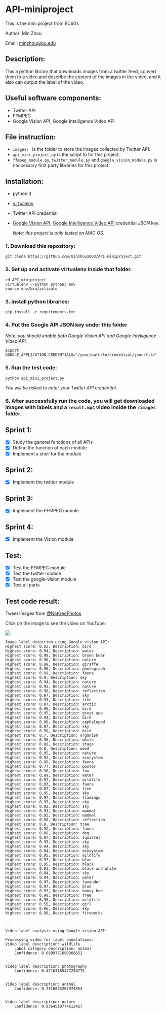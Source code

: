 # API-miniproject
This is the mini project from EC601.

Author: Min Zhou

Email: minzhou@bu.edu

## Description:
This a python library that downloads images from a twitter feed, convert them to a video and describe the content of the images in the video, and it also can output the label of the video.

## Useful software components:
- Twitter API
- FFMPEG
- Google Vision API, Google Intelligence Video API

## File instruction:
- `images/ ` is the folder to store the images collected by Twitter API.
- `api_mini_project.py` is the script to for this project.
- `ffmpeg_module.py`, `twitter_module.py` and `google_vision_module.py` is neccessary first party libraries for this project.

## Installation:
- python 3
- [virtualenv](https://cloud.google.com/python/setup)
- Twitter API credential
- [Google Vision API](https://cloud.google.com/vision/docs/), [Google Intelligence Video API](https://cloud.google.com/video-intelligence/docs/) credential *JSON* key.

    _Note: this project is only tested on MAC OS._

### 1. Download this repository:
```
git clone https://github.com/minzhou1003/API-miniproject.git
```

### 2. Set up and activate virtualenv inside that folder.
```
cd API-miniproject
virtualenv --python python3 env
source env/bin/activate
```

### 3. Install python libraries:
```
pip install -r requirements.txt
```

### 4. Put the Google API JSON key under this folder

_Note: you should enable both Google Vision API and Google Intelligence Video API._
```
export GOOGLE_APPLICATION_CREDENTIALS="/your/path/to/credential/json/file"
```


### 5. Run the test code:
```
python api_mini_project.py
```
_You will be asked to enter your Twitter API credential_.

### 6. After successfully run the code, you will get downloaded images with labels and a `result.mp4` video inside the `/images` folder.


## Sprint 1:
- [x] Study the general functions of all APIs
- [x] Define the function of each module
- [x] Implement a shell for the module

## Sprint 2:
- [x] Implement the twitter module

## Sprint 3:
- [x] Implement the FFMPEG module

## Sprint 4:
- [x] Implement the Vision module

## Test:
- [x] Test the FFMPEG module
- [x] Test the twitter module
- [x] Test the google-vision module
- [x] Test all parts

## Test code result: 

Tweet images from [@NatGeoPhotos](https://twitter.com/NatGeoPhotos)

Click on the image to see the video on YouTube:

[![](https://img.youtube.com/vi/7jhDZyZXr1I/0.jpg)](https://www.youtube.com/watch?v=7jhDZyZXr1I)

```
Image label detection using Google vision API:
Highest score: 0.93, Description: bird
Highest score: 0.94, Description: water
Highest score: 0.98, Description: brown bear
Highest score: 0.96, Description: nature
Highest score: 0.99, Description: giraffe
Highest score: 0.96, Description: photograph
Highest score: 0.89, Description: fauna
Highest score: 0.9, Description: sky
Highest score: 0.94, Description: nature
Highest score: 0.95, Description: nature
Highest score: 0.98, Description: reflection
Highest score: 0.97, Description: sky
Highest score: 0.93, Description: tree
Highest score: 0.87, Description: arctic
Highest score: 0.96, Description: bird
Highest score: 0.95, Description: great ape
Highest score: 0.94, Description: bird
Highest score: 0.96, Description: cephalopod
Highest score: 0.87, Description: sky
Highest score: 0.98, Description: bird
Highest score: 0.7, Description: organism
Highest score: 0.96, Description: white
Highest score: 0.86, Description: stage
Highest score: 0.8, Description: wood
Highest score: 0.95, Description: nature
Highest score: 0.92, Description: ecosystem
Highest score: 0.88, Description: fauna
Highest score: 0.77, Description: poster
Highest score: 0.98, Description: fox
Highest score: 0.89, Description: water
Highest score: 0.97, Description: wildlife
Highest score: 0.93, Description: fauna
Highest score: 0.87, Description: tree
Highest score: 0.95, Description: sky
Highest score: 0.97, Description: flamingo
Highest score: 0.95, Description: sky
Highest score: 0.92, Description: sky
Highest score: 0.93, Description: mammal
Highest score: 0.92, Description: mammal
Highest score: 0.98, Description: reflection
Highest score: 0.9, Description: tree
Highest score: 0.92, Description: fauna
Highest score: 0.88, Description: dog
Highest score: 0.97, Description: squirrel
Highest score: 0.95, Description: sky
Highest score: 0.94, Description: sky
Highest score: 0.94, Description: ecosystem
Highest score: 0.95, Description: wildlife
Highest score: 0.97, Description: blue
Highest score: 0.95, Description: black
Highest score: 0.83, Description: black and white
Highest score: 0.84, Description: sky
Highest score: 0.94, Description: water
Highest score: 0.97, Description: lavender
Highest score: 0.97, Description: blue
Highest score: 0.97, Description: honey bee
Highest score: 0.98, Description: tree
Highest score: 0.98, Description: wildlife
Highest score: 0.55, Description: girl
Highest score: 0.96, Description: sky
Highest score: 0.98, Description: fireworks

...

Video label analysis using Google vision API:

Processing video for label annotations:
Video label description: wildlife
	Label category description: animal
	Confidence: 0.6899771690368652


Video label description: photography
	Confidence: 0.47163185477256775


Video label description: animal
	Confidence: 0.7916033267974854


Video label description: nature
	Confidence: 0.9364510774612427
```
